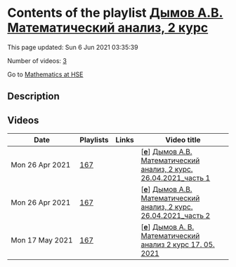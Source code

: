 # Contents of the playlist [Дымов А.В. Математический анализ, 2 курс](https://www.youtube.com/playlist?list=PLq3E5oubNNoA0M7aiQ1TMI15xodRKxc8w)

This page updated: Sun 6 Jun 2021 03:35:39

Number of videos: [3](#videos)

Go to [Mathematics at HSE](../README.md)

## Description



## Videos

|Date|Playlists|Links|Video title|
|---|---|---|---|
| Mon&nbsp;26&nbsp;Apr&nbsp;2021 | [167](../playlists/167 "Дымов А.В. Математический анализ, 2 курс") |  | [[**e**](https://studio.youtube.com/video/iq_K6HrhlV8/edit "Edit")] [Дымов А.В. Математический анализ, 2 курс. 26.04.2021&#95;часть 1](https://www.youtube.com/watch?v=iq_K6HrhlV8&list=PLq3E5oubNNoA0M7aiQ1TMI15xodRKxc8w) |
| Mon&nbsp;26&nbsp;Apr&nbsp;2021 | [167](../playlists/167 "Дымов А.В. Математический анализ, 2 курс") |  | [[**e**](https://studio.youtube.com/video/W_XhKyMVyqw/edit "Edit")] [Дымов А.В. Математический анализ, 2 курс. 26.04.2021&#95;часть 2](https://www.youtube.com/watch?v=W_XhKyMVyqw&list=PLq3E5oubNNoA0M7aiQ1TMI15xodRKxc8w) |
| Mon&nbsp;17&nbsp;May&nbsp;2021 | [167](../playlists/167 "Дымов А.В. Математический анализ, 2 курс") |  | [[**e**](https://studio.youtube.com/video/m3QUO0AoYAo/edit "Edit")] [Дымов А. В.  Математический анализ 2 курс 17. 05. 2021](https://www.youtube.com/watch?v=m3QUO0AoYAo&list=PLq3E5oubNNoA0M7aiQ1TMI15xodRKxc8w) |
